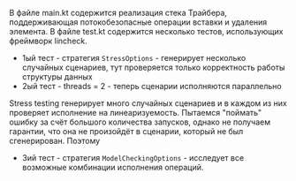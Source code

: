 В файле main.kt содержится реализация стека Трайбера, поддерживающая потокобезопасные операции вставки и удаления элемента. В файле test.kt содержится несколько тестов, использующих фреймворк lincheck.

* 1ый тест - стратегия `StressOptions` - генерирует несколько случайных сценариев, тут проверяется только корректность работы структуры данных
* 2ый тест - threads = 2 - теперь сценарии исполняются параллельно

Stress testing генерирует много случайных сценариев и в каждом из них проверяет исполнение на линеаризуемость. Пытаемся "поймать" ошибку за счёт большого количества запусков, однако не получаем гарантии, что она не произойдёт в сценарии, который не был сгенерирован. Поэтому 

* 3ий тест - стратегия `ModelCheckingOptions` - исследует все возможные комбинации исполнения операций.

